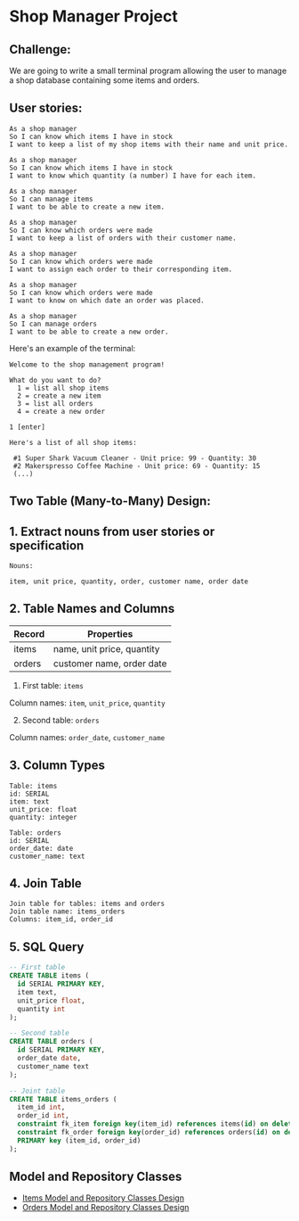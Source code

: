 Shop Manager Project
=================

Challenge:
-------

We are going to write a small terminal program allowing the user to manage a shop database containing some items and orders.

User stories:
-------

```
As a shop manager
So I can know which items I have in stock
I want to keep a list of my shop items with their name and unit price.

As a shop manager
So I can know which items I have in stock
I want to know which quantity (a number) I have for each item.

As a shop manager
So I can manage items
I want to be able to create a new item.

As a shop manager
So I can know which orders were made
I want to keep a list of orders with their customer name.

As a shop manager
So I can know which orders were made
I want to assign each order to their corresponding item.

As a shop manager
So I can know which orders were made
I want to know on which date an order was placed. 

As a shop manager
So I can manage orders
I want to be able to create a new order.
```

Here's an example of the terminal:

```
Welcome to the shop management program!

What do you want to do?
  1 = list all shop items
  2 = create a new item
  3 = list all orders
  4 = create a new order

1 [enter]

Here's a list of all shop items:

 #1 Super Shark Vacuum Cleaner - Unit price: 99 - Quantity: 30
 #2 Makerspresso Coffee Machine - Unit price: 69 - Quantity: 15
 (...)
```

Two Table (Many-to-Many) Design:
-------

## 1. Extract nouns from user stories or specification

```
Nouns:

item, unit price, quantity, order, customer name, order date
```

## 2. Table Names and Columns

| Record                | Properties          |
| --------------------- | ------------------  |
| items                 | name, unit price, quantity
| orders                | customer name, order date

1. First table: `items`

Column names: `item`, `unit_price`, `quantity`

2. Second table: `orders`

Column names: `order_date`, `customer_name`

## 3. Column Types

```
Table: items
id: SERIAL
item: text
unit_price: float
quantity: integer

Table: orders
id: SERIAL
order_date: date
customer_name: text
```

## 4. Join Table

```
Join table for tables: items and orders
Join table name: items_orders
Columns: item_id, order_id
```

## 5. SQL Query
```sql
-- First table
CREATE TABLE items (
  id SERIAL PRIMARY KEY,
  item text,
  unit_price float,
  quantity int
);

-- Second table
CREATE TABLE orders (
  id SERIAL PRIMARY KEY,
  order_date date,
  customer_name text
);

-- Joint table
CREATE TABLE items_orders (
  item_id int,
  order_id int,
  constraint fk_item foreign key(item_id) references items(id) on delete cascade,
  constraint fk_order foreign key(order_id) references orders(id) on delete cascade,
  PRIMARY key (item_id, order_id)
);
```

## Model and Repository Classes

- [Items Model and Repository Classes Design](docs/items-model-repository-classes.md)
- [Orders Model and Repository Classes Design](docs/orders-model-repository-classes.md)